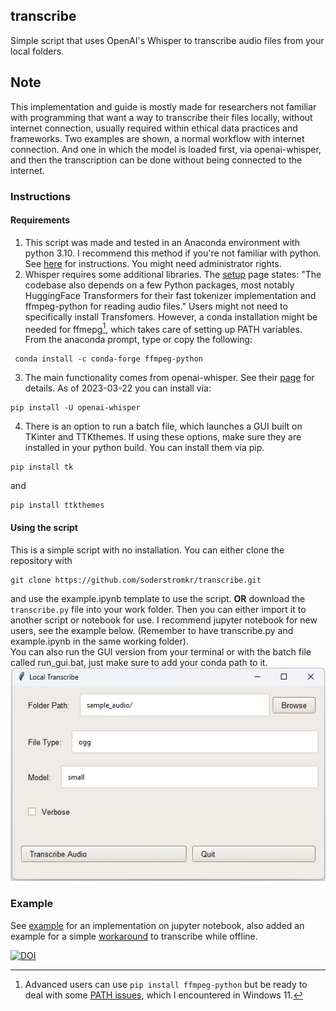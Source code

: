 ## transcribe
Simple script that uses OpenAI's Whisper to transcribe audio files from your local folders. 
## Note
This implementation and guide is mostly made for researchers not familiar with programming that want a way to transcribe their files locally, without internet connection, usually required within ethical data practices and frameworks. Two examples are shown, a normal workflow with internet connection. And one in which the model is loaded first, via openai-whisper, and then the transcription can be done without being connected to the internet. 

### Instructions 
#### Requirements
1. This script was made and tested in an Anaconda environment with python 3.10. I recommend this method if you're not familiar with python.
See [here](https://docs.anaconda.com/anaconda/install/index.html) for instructions. You might need administrator rights. 
2. Whisper requires some additional libraries. The [setup](https://github.com/openai/whisper#setup) page states: "The codebase also depends on a few Python packages, most notably HuggingFace Transformers for their fast tokenizer implementation and ffmpeg-python for reading audio files."
Users might not need to specifically install Transfomers. However, a conda installation might be needed for ffmepg[^1], which takes care of setting up PATH variables. From the anaconda prompt, type or copy the following:
```
 conda install -c conda-forge ffmpeg-python
 ```
3. The main functionality comes from openai-whisper. See their [page](https://github.com/openai/whisper) for details. As of 2023-03-22 you can install via:
```
pip install -U openai-whisper
```
4. There is an option to run a batch file, which launches a GUI built on TKinter and TTKthemes. If using these options, make sure they are installed in your python build. You can install them via pip.
```
pip install tk
```
and
```
pip install ttkthemes 
```
#### Using the script
This is a simple script with no installation. You can either clone the repository with
```
git clone https://github.com/soderstromkr/transcribe.git
```
and use the example.ipynb template to use the script.
**OR** download the ```transcribe.py``` file into your work folder. Then you can either import it to another script or notebook for use. I recommend jupyter notebook for new users, see the example below. (Remember to have transcribe.py and example.ipynb in the same working folder).    
You can also run the GUI version from your terminal or with the batch file called run_gui.bat, just make sure to add your conda path to it. 
![](gui_jpeg.jpg?raw=true)
### Example
See [example](example.ipynb) for an implementation on jupyter notebook, also added an example for a simple [workaround](example_no_internet.ipynb) to transcribe while offline. 

[^1]: Advanced users can use ```pip install ffmpeg-python``` but be ready to deal with some [PATH issues](https://stackoverflow.com/questions/65836756/python-ffmpeg-wont-accept-path-why), which I encountered in Windows 11.

[![DOI](https://zenodo.org/badge/617404576.svg)](https://zenodo.org/badge/latestdoi/617404576)

